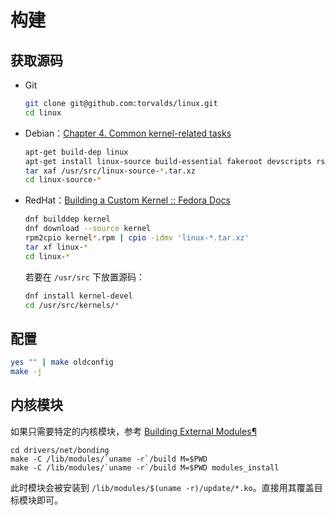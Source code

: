 # 构建

## 获取源码

- Git

    ```bash
    git clone git@github.com:torvalds/linux.git
    cd linux
    ```

- Debian：[Chapter 4. Common kernel-related tasks](https://www.debian.org/doc/manuals/debian-kernel-handbook/ch-common-tasks.html)

    ```bash
    apt-get build-dep linux
    apt-get install linux-source build-essential fakeroot devscripts rsync git linux-headers-amd64
    tar xaf /usr/src/linux-source-*.tar.xz
    cd linux-source-*
    ```

- RedHat：[Building a Custom Kernel :: Fedora Docs](https://docs.fedoraproject.org/en-US/quick-docs/kernel-build-custom/)

    ```bash
    dnf builddep kernel
    dnf download --source kernel
    rpm2cpio kernel*.rpm | cpio -idmv 'linux-*.tar.xz'
    tar xf linux-*
    cd linux-*
    ```

    若要在 `/usr/src` 下放置源码：

    ```bash
    dnf install kernel-devel
    cd /usr/src/kernels/*
    ```

## 配置

```bash
yes "" | make oldconfig
make -j
```

## 内核模块

如果只需要特定的内核模块，参考 [Building External Modules¶](https://docs.kernel.org/kbuild/modules.html)

```shell
cd drivers/net/bonding
make -C /lib/modules/`uname -r`/build M=$PWD
make -C /lib/modules/`uname -r`/build M=$PWD modules_install
```

此时模块会被安装到 `/lib/modules/$(uname -r)/update/*.ko`。直接用其覆盖目标模块即可。
